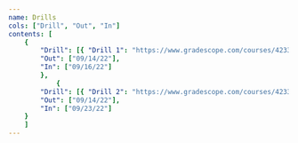 ```yaml
---
name: Drills
cols: ["Drill", "Out", "In"]
contents: [
	{
		"Drill": [{ "Drill 1": "https://www.gradescope.com/courses/423395/assignments/2206476" }],
		"Out": ["09/14/22"],
		"In": ["09/16/22"]
		},
			{
		"Drill": [{ "Drill 2": "https://www.gradescope.com/courses/423395/assignments/2206522" }],
		"Out": ["09/14/22"],
		"In": ["09/23/22"]
	}
	]
---
```

  
